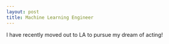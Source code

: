 ```yaml
---
layout: post
title: Machine Learning Engineer
---
```


I have recently moved out to LA to pursue my dream of acting!